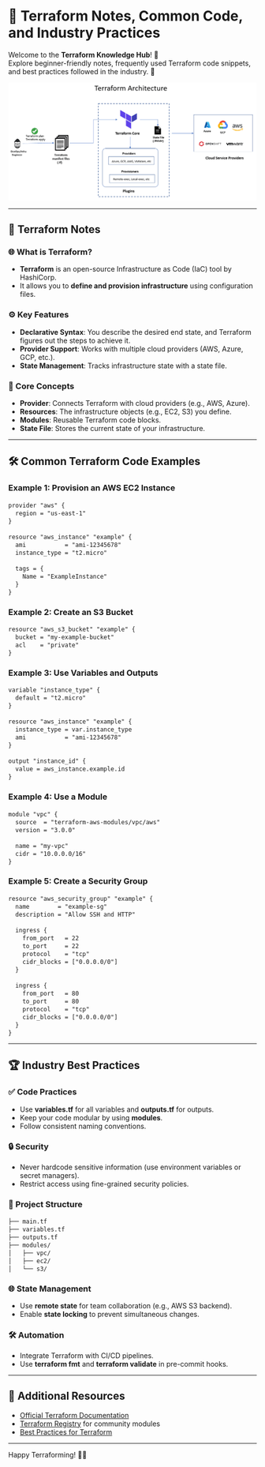 
# 📘 Terraform Notes, Common Code, and Industry Practices

Welcome to the **Terraform Knowledge Hub**! 🌟  
Explore beginner-friendly notes, frequently used Terraform code snippets, and best practices followed in the industry. 🚀  

![Terraform use case diagram](terraform-architecture-diagram.png)

---

## 📖 Terraform Notes  

### 🌐 What is Terraform?  
- **Terraform** is an open-source Infrastructure as Code (IaC) tool by HashiCorp.  
- It allows you to **define and provision infrastructure** using configuration files.  

### ⚙️ Key Features  
- **Declarative Syntax**: You describe the desired end state, and Terraform figures out the steps to achieve it.  
- **Provider Support**: Works with multiple cloud providers (AWS, Azure, GCP, etc.).  
- **State Management**: Tracks infrastructure state with a state file.  

### 🧩 Core Concepts  
- **Provider**: Connects Terraform with cloud providers (e.g., AWS, Azure).  
- **Resources**: The infrastructure objects (e.g., EC2, S3) you define.  
- **Modules**: Reusable Terraform code blocks.  
- **State File**: Stores the current state of your infrastructure.  

---

## 🛠️ Common Terraform Code Examples  

### Example 1: Provision an AWS EC2 Instance  
```hcl
provider "aws" {
  region = "us-east-1"
}

resource "aws_instance" "example" {
  ami           = "ami-12345678"
  instance_type = "t2.micro"

  tags = {
    Name = "ExampleInstance"
  }
}
```  

### Example 2: Create an S3 Bucket  
```hcl
resource "aws_s3_bucket" "example" {
  bucket = "my-example-bucket"
  acl    = "private"
}
```  

### Example 3: Use Variables and Outputs  
```hcl
variable "instance_type" {
  default = "t2.micro"
}

resource "aws_instance" "example" {
  instance_type = var.instance_type
  ami           = "ami-12345678"
}

output "instance_id" {
  value = aws_instance.example.id
}
```  

### Example 4: Use a Module  
```hcl
module "vpc" {
  source  = "terraform-aws-modules/vpc/aws"
  version = "3.0.0"

  name = "my-vpc"
  cidr = "10.0.0.0/16"
}
```  

### Example 5: Create a Security Group  
```hcl
resource "aws_security_group" "example" {
  name        = "example-sg"
  description = "Allow SSH and HTTP"

  ingress {
    from_port   = 22
    to_port     = 22
    protocol    = "tcp"
    cidr_blocks = ["0.0.0.0/0"]
  }

  ingress {
    from_port   = 80
    to_port     = 80
    protocol    = "tcp"
    cidr_blocks = ["0.0.0.0/0"]
  }
}
```  

---

## 🏆 Industry Best Practices  

### ✅ Code Practices  
- Use **variables.tf** for all variables and **outputs.tf** for outputs.  
- Keep your code modular by using **modules**.  
- Follow consistent naming conventions.  

### 🔒 Security  
- Never hardcode sensitive information (use environment variables or secret managers).  
- Restrict access using fine-grained security policies.  

### 📂 Project Structure  
```
├── main.tf  
├── variables.tf  
├── outputs.tf  
├── modules/  
│   ├── vpc/  
│   ├── ec2/  
│   └── s3/  
```  

### 🌐 State Management  
- Use **remote state** for team collaboration (e.g., AWS S3 backend).  
- Enable **state locking** to prevent simultaneous changes.  

### 🛠️ Automation  
- Integrate Terraform with CI/CD pipelines.  
- Use **terraform fmt** and **terraform validate** in pre-commit hooks.  

---

## 📝 Additional Resources  
- [Official Terraform Documentation](https://www.terraform.io/docs)  
- [Terraform Registry](https://registry.terraform.io/) for community modules  
- [Best Practices for Terraform](https://learn.hashicorp.com/collections/terraform/best-practices)  

---

Happy Terraforming! 🚀✨  
